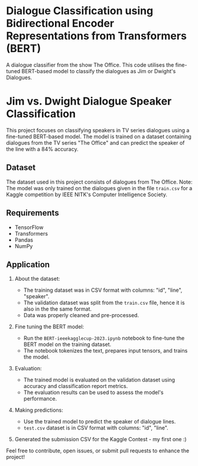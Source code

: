 # Dialogue Classification using **Bidirectional Encoder Representations from Transformers** (BERT)
A dialogue classifier from the show The Office. This code utilises the fine-tuned BERT-based model to classify the dialogues as Jim or Dwight's Dialogues.

# Jim vs. Dwight Dialogue Speaker Classification

This project focuses on classifying speakers in TV series dialogues using a fine-tuned BERT-based model. The model is trained on a dataset containing dialogues from the TV series "The Office" and can predict the speaker of the line with a 84% accuracy.

## Dataset

The dataset used in this project consists of dialogues from The Office.
Note: The model was only trained on the dialogues given in the file `train.csv` for a Kaggle competition by IEEE NITK's Computer Intelligence Society.

## Requirements

- TensorFlow
- Transformers
- Pandas
- NumPy

## Application

1. About the dataset:
   - The training dataset was in CSV format with columns: "id", "line", "speaker".
   - The validation dataset was split from the `train.csv` file, hence it is also in the the same format.
   - Data was properly cleaned and pre-processed.

2. Fine tuning the BERT model:
   - Run the `BERT-ieeekagglecup-2023.ipynb` notebook to fine-tune the BERT model on the training dataset.
   - The notebook tokenizes the text, prepares input tensors, and trains the model.

3. Evaluation:
   - The trained model is evaluated on the validation dataset using accuracy and classification report metrics.
   - The evaluation results can be used to assess the model's performance.

4. Making predictions:
   - Use the trained model to predict the speaker of dialogue lines.
   - `test.csv` dataset is in CSV format with columns: "id", "line".

5. Generated the submission CSV for the Kaggle Contest - my first one :)

Feel free to contribute, open issues, or submit pull requests to enhance the project!

